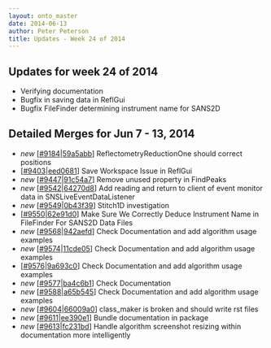 ```yaml
---
layout: onto_master
date: 2014-06-13
author: Peter Peterson
title: Updates - Week 24 of 2014
---
```

Updates for week 24 of 2014
---------------------------
* Verifying documentation
* Bugfix in saving data in ReflGui
* Bugfix FileFinder determining instrument name for SANS2D

Detailed Merges for Jun 7 - 13, 2014
------------------------------------
* *new* \[[#9184](http://trac.mantidproject.org/mantid/ticket/9184)\|[59a5abb](https://github.com/mantidproject/mantid/commit/59a5abba7f9326fde8702242fc61387ad7b52b86)\] ReflectometryReductionOne should correct positions
* \[[#9403](http://trac.mantidproject.org/mantid/ticket/9403)\|[eed0681](https://github.com/mantidproject/mantid/commit/eed068199536192a384b4211be9f3a7feb8cbbf6)\] Save Workspace Issue in ReflGui
* *new* \[[#9447](http://trac.mantidproject.org/mantid/ticket/9447)\|[91c54a7](https://github.com/mantidproject/mantid/commit/91c54a7f448fdf8aa5c92195e51641f32fef7e5c)\] Remove unused property in FindPeaks
* *new* \[[#9542](http://trac.mantidproject.org/mantid/ticket/9542)\|[64270d8](https://github.com/mantidproject/mantid/commit/64270d8ba38575f2b48bfe082b45358ea54d421d)\] Add reading and return to client of event monitor data in SNSLiveEventDataListener
* *new* \[[#9549](http://trac.mantidproject.org/mantid/ticket/9549)\|[0b43f39](https://github.com/mantidproject/mantid/commit/0b43f3970e59d7253502392c99e07a9e38e78405)\] Stitch1D investigation
* \[[#9550](http://trac.mantidproject.org/mantid/ticket/9550)\|[62e91d0](https://github.com/mantidproject/mantid/commit/62e91d0d51a6b1e456b42e01252ac40d71899573)\] Make Sure We Correctly Deduce Instrument Name in FileFinder For SANS2D Data Files
* *new* \[[#9568](http://trac.mantidproject.org/mantid/ticket/9568)\|[942aefd](https://github.com/mantidproject/mantid/commit/942aefd8b0a30157a4b0c4de02d11566f8d577d2)\] Check Documentation and add algorithm usage examples
* *new* \[[#9574](http://trac.mantidproject.org/mantid/ticket/9574)\|[11cde05](https://github.com/mantidproject/mantid/commit/11cde05fd5f7314bb76e126765db06a906ece3ce)\] Check Documentation and add algorithm usage examples
* \[[#9576](http://trac.mantidproject.org/mantid/ticket/9576)\|[9a693c0](https://github.com/mantidproject/mantid/commit/9a693c0e8f2f4b4c397c473525f5e0c88d5e60fe)\] Check Documentation and add algorithm usage examples
* *new* \[[#9577](http://trac.mantidproject.org/mantid/ticket/9577)\|[ba4c6b1](https://github.com/mantidproject/mantid/commit/ba4c6b1ab7c8f5b48be70a1ce799a1ae963048af)\] Check Documentation
* *new* \[[#9588](http://trac.mantidproject.org/mantid/ticket/9588)\|[a65b545](https://github.com/mantidproject/mantid/commit/a65b545791c8cc81559b75ebc9bbcca65668b038)\] Check Documentation and add algorithm usage examples
* *new* \[[#9604](http://trac.mantidproject.org/mantid/ticket/9604)\|[66009a0](https://github.com/mantidproject/mantid/commit/66009a0ea4d3643d049594e9a969e494a8bdccb3)\] class_maker is broken and should write rst files
* *new* \[[#9611](http://trac.mantidproject.org/mantid/ticket/9611)\|[ee390e1](https://github.com/mantidproject/mantid/commit/ee390e111ff43c1aa6377590496e954f766b7bbd)\] Bundle documentation in package
* *new* \[[#9613](http://trac.mantidproject.org/mantid/ticket/9613)\|[fc231bd](https://github.com/mantidproject/mantid/commit/fc231bdbbef1e69fa1ca640bc46eac645ced07b3)\] Handle algorithm screenshot resizing within documentation more intelligently
